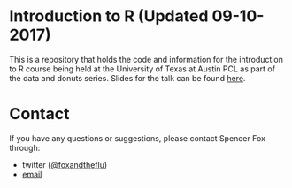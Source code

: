 # Introduction to R (Updated 09-10-2017)
This is a repository that holds the code and information for the introduction to R course being held at the University of Texas at Austin PCL as part of the data and donuts series. Slides for the talk can be found [here](http://www.slideshare.net/SpencerFox/introduction-to-r-short-course-fall-2016).


# Contact
If you have any questions or suggestions, please contact Spencer Fox through:

- twitter ([@foxandtheflu](https://twitter.com/foxandtheflu))
- [email](mailto:spncrfx@gmail.com)
